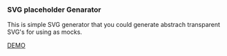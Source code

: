 ### SVG placeholder Genarator


This is simple SVG generator that you could generate abstrach transparent SVG's for using as mocks.

[DEMO](https://svg-placeholer.netlify.app/)
